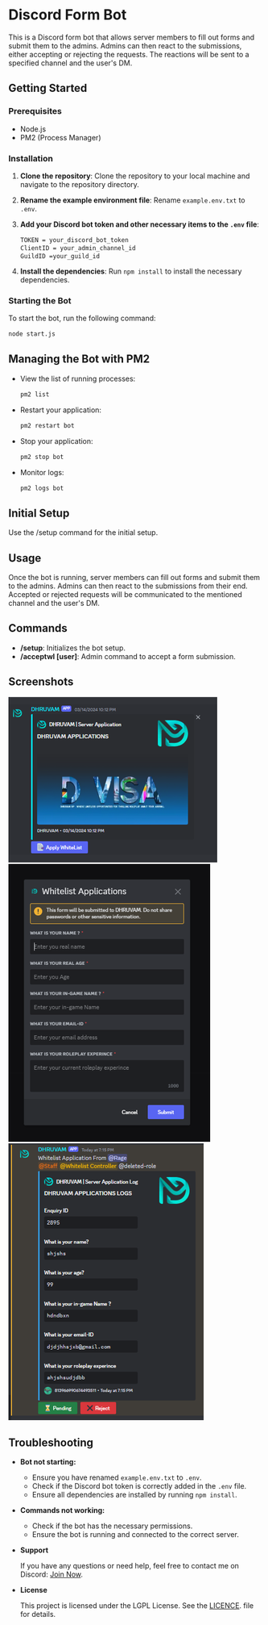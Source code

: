 # Discord Form Bot

This is a Discord form bot that allows server members to fill out forms and submit them to the admins. Admins can then react to the submissions, either accepting or rejecting the requests. The reactions will be sent to a specified channel and the user's DM.

## Getting Started

### Prerequisites

- Node.js
- PM2 (Process Manager)

### Installation

1. **Clone the repository**: Clone the repository to your local machine and navigate to the repository directory.

2. **Rename the example environment file**: Rename `example.env.txt` to `.env`.

3. **Add your Discord bot token and other necessary items to the `.env` file**:
    ```
    TOKEN = your_discord_bot_token
    ClientID = your_admin_channel_id
    GuildID =your_guild_id
    ```

4. **Install the dependencies**: Run `npm install` to install the necessary dependencies.

### Starting the Bot

To start the bot, run the following command:
```bash
node start.js
```
## Managing the Bot with PM2
- View the list of running processes:
     ```bash 
    pm2 list
    ```

- Restart your application:
    ```bash
    pm2 restart bot
    ```

- Stop your application:
    ```bash
    pm2 stop bot
    ```

- Monitor logs:
    ```bash
    pm2 logs bot
    ```

## Initial Setup

Use the /setup command for the initial setup.

## Usage
Once the bot is running, server members can fill out forms and submit them to the admins. Admins can then react to the submissions from their end. Accepted or rejected requests will be communicated to the mentioned channel and the user's DM.

## Commands

- **/setup**: Initializes the bot setup.
- **/acceptwl [user]**: Admin command to accept a form submission.

## Screenshots

<img src = "images/Screenshot_20230406-113644_Discord.png">

<img src = "images/Screenshot_20230406-113719_Discord.png">

<img src = "images/image.png">

## Troubleshooting

- **Bot not starting:**
    - Ensure you have renamed `example.env.txt` to `.env`.
    - Check if the Discord bot token is correctly added in the `.env` file.
    - Ensure all dependencies are installed by running `npm install`.

- **Commands not working:**
    - Check if the bot has the necessary permissions.
    - Ensure the bot is running and connected to the correct server.

- **Support**

    If you have any questions or need help, feel free to contact me on Discord: [Join Now](https://discord.gg/bDaYd2P9Vu).

- **License**

    This project is licensed under the LGPL License. See the [LICENCE](https://github.com/Rage-Gaming/Discord-Form-Bot/blob/main/LICENCE.md). file for details.
